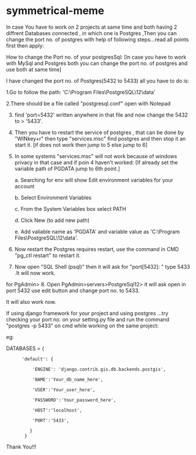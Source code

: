 # symmetrical-meme
In case You have to work on 2 projects at same time and both having 2 diffrent Databases connected , in which one is Postgres ,Then you can change the port no. of postgres with help of following steps...read all points first then apply: 

How to change the Port no. of your postgresSql:
[In case you have to work with MySql and Postgres both you can change the port no. of postgres and use both at same time]

I have changed the port no. of Postgres(5432 to 5433) all you have to do is:

1.Go to follow the path: 'C:\Program Files\PostgreSQL\12\data'

2.There should be a file called "postgresql.conf" open with Notepad 

3. find 'port=5432' written anywhere in that file and now change the 5432 to > '5433'.

4. Then you have to restart the  service of postgres , that can be done by "WINkey+r" then type "services.msc" find postgres and then stop it an start it. [if does not work then jump to 5 else jump to 6]

5. In some systems "services.msc" will not work because of windows privacy in that case and if poin 4 haven't worked: 
    [If already set the variable path of PGDATA jump to 6th  point.]
     
     a. Searching for env will show Edit environment variables for your account
     
     b. Select Environment Variables
     
     c.  From the System Variables box select PATH
     
     d. Click New (to add new path)
     
     e. Add valiable name as 'PGDATA' and variable value as 'C:\Program Files\PostgreSQL\12\data'.

6. Now restart the Postgres requires restart, use the command in CMD "pg_ctl restart" to restart it.

7. Now open "SQL Shell (psql)" then it will ask for "port[5432]: " type 5433 .It will now work.

for PgAdmin>
8. Open PgAdmin>servers>PostgreSql12>  it will ask open in port 5432 use edit button and change port no. to 5433.

It will also work now.

If using django framework for your project and using postgres ...try checking your port no. on your setting.py file and run the command "postgres -p 5433" on cmd while working on the same project:

eg:

   DATABASES = {
          
          'default': {
          
              'ENGINE': 'django.contrib.gis.db.backends.postgis',

              'NAME':'Your_db_name_here',

              'USER':'Your_user_here',

              'PASSWORD':'Your_password_here',

              'HOST':'localhost',

              'PORT':'5433',

             }
           }

Thank You!!!
